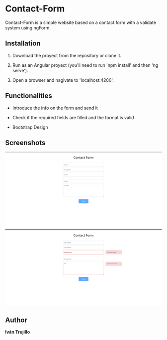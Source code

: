 # Contact-Form

Contact-Form is a simple website based on a contact form with a validate system using ngForm.

## Installation

1. Download the proyect from the repository or clone it.

2. Run as an Angular proyect (you'll need to run 'npm install' and then 'ng serve').

3. Open a browser and nagivate to 'localhost:4200'.

## Functionalities

- Introduce the info on the form and send it

- Check if the required fields are filled and the format is valid

- Bootstrap Design

## Screenshots

![Screenshot1](https://github.com/IvanTrujilloTrujillo/Contact-Form/blob/main/src/assets/screenshots/Screenshot1.jpg)
![Screenshot2](https://github.com/IvanTrujilloTrujillo/Contact-Form/blob/main/src/assets/screenshots/Screenshot2.jpg)

## Author

**Iván Trujillo**

